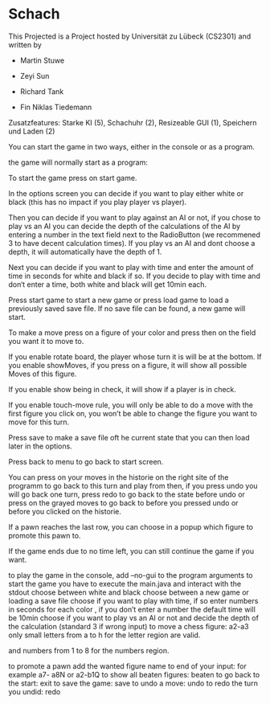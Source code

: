 # Schach

This Projected is a Project hosted by Universität zu Lübeck (CS2301) and written by

* Martin Stuwe

* Zeyi Sun

* Richard Tank

* Fin Niklas Tiedemann

Zusatzfeatures:
Starke KI (5), Schachuhr (2), Resizeable GUI (1), Speichern und Laden (2)

You can start the game in two ways, either in the console or as a program.

the game will normally start as a program:

To start the game press on start game.

In the options screen you can decide if you want to play either white or black (this has no
impact if you play player vs player).

Then you can decide if you want to play against an AI or not, if you chose to play vs an AI
you can decide the depth of the calculations of the AI by entering a number in the text field
next to the RadioButton (we recommened 3 to have decent calculation times). If you play vs
an AI and dont choose a depth, it will automatically have the depth of 1.

Next you can decide if you want to play with time and enter the amount of time in seconds for
white and black if so. If you decide to play with time and don‘t enter a time, both white and
black will get 10min each.

Press start game to start a new game or press load game to load a previously saved save file.
If no save file can be found, a new game will start.

To make a move press on a figure of your color and press then on the field you want it to
move to.

If you enable rotate board, the player whose turn it is will be at the bottom.
If you enable showMoves, if you press on a figure, it will show all possible Moves of this
figure.

If you enable show being in check, it will show if a player is in check.

If you enable touch-move rule, you will only be able to do a move with the first figure you
click on, you won’t be able to change the figure you want to move for this turn.

Press save to make a save file oft he current state that you can then load later in the options.

Press back to menu to go back to start screen.

You can press on your moves in the historie on the right site of the programm to go back to
this turn and play from then, if you press undo you will go back one turn, press redo to go
back to the state before undo or press on the grayed moves to go back to before you pressed
undo or before you clicked on the historie.

If a pawn reaches the last row, you can choose in a popup which figure to promote this pawn
to.

If the game ends due to no time left, you can still continue the game if you want.

to play the game in the console, add –no-gui to the program arguments
to start the game you have to execute the main.java and interact with the stdout
choose between white and black
choose between a new game or loading a save file
choose if you want to play with time, if so enter numbers in seconds for each color , if you
don’t enter a number the default time will be 10min
choose if you want to play vs an AI or not and decide the depth of the calculation (standard 3
if wrong input)
to move a chess figure: a2-a3
only small letters from a to h for the letter region are valid.

and numbers from 1 to 8 for the numbers region.

to promote a pawn add the wanted figure name to end of your input: for example a7-
a8N or a2-b1Q
to show all beaten figures: beaten
to go back to the start: exit
to save the game: save
to undo a move: undo
to redo the turn you undid: redo



